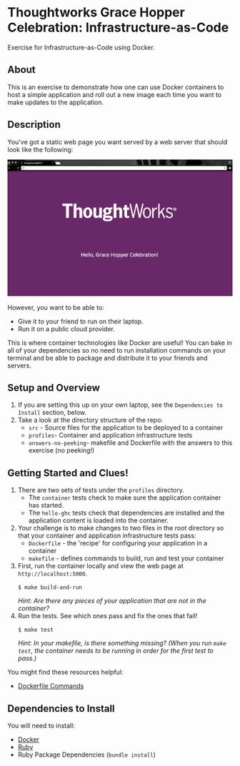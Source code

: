 # Thoughtworks Grace Hopper Celebration: Infrastructure-as-Code
Exercise for Infrastructure-as-Code using Docker.

## About
This is an exercise to demonstrate how one can use Docker containers
to host a simple application and roll out a new image each time you want
to make updates to the application.

## Description
You've got a static web page you want served by a web server
that should look like the following:

![Image of Expected Web Page](answers-no-peeking/application_landing_page.png)

However, you want to be able to:
* Give it to your friend to run on their laptop.
* Run it on a public cloud provider.

This is where container technologies like Docker are useful!
You can bake in all of your dependencies so no need to run
installation commands on your terminal and be able to package
and distribute it to your friends and servers.

## Setup and Overview
1. If you are setting this up on your own laptop, see the `Dependencies to Install` section, below.
1. Take a look at the directory structure of the repo:
    * `src` - Source files for the application to be deployed to a container
    * `profiles`- Container and application infrastructure tests
    * `answers-no-peeking`- makefile and Dockerfile with the answers to this exercise (no peeking!)

## Getting Started and Clues!
1. There are two sets of tests under the `profiles` directory.
    * The `container` tests check to make sure the application container
      has started.
    * The `hello-ghc` tests check that dependencies are installed and the
      application content is loaded into the container.
1. Your challenge is to make changes to two files in the root directory so that your container and application infrastructure tests pass:
    * `Dockerfile` - the 'recipe' for configuring your application in a container
    * `makefile` - defines commands to build, run and test your container
1. First, run the container locally and view the web page at `http://localhost:5000`.
   ```
   $ make build-and-run
   ```
   *Hint: Are there any pieces of your application that are not in the container?*
1. Run the tests. See which ones pass and fix the ones that fail!
   ```
   $ make test
   ```
   *Hint: In your makefile, is there something missing? (When you run `make test`, the container needs to be running in order for the first test to pass.)*

You might find these resources helpful:
* [Dockerfile Commands](https://docs.docker.com/engine/reference/builder/)

## Dependencies to Install
You will need to install:
* [Docker](https://docs.docker.com/install/)
* [Ruby](https://www.ruby-lang.org/en/documentation/installation/)
* Ruby Package Dependencies (`bundle install`)
